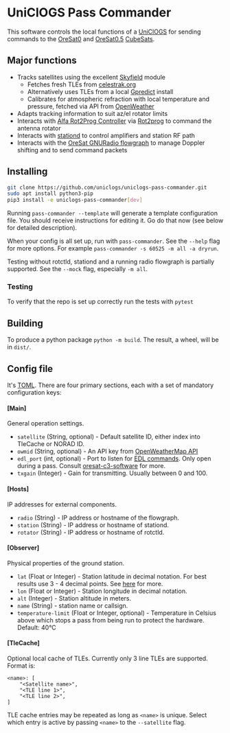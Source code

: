 # UniClOGS Pass Commander
This software controls the local functions of a
[UniClOGS](https://www.oresat.org/technologies/ground-stations) for sending
commands to the [OreSat0](https://www.oresat.org/satellites/oresat0) and
[OreSat0.5](https://www.oresat.org/satellites/oresat0-5)
[CubeSats](https://en.wikipedia.org/wiki/CubeSat).

## Major functions
* Tracks satellites using the excellent [Skyfield](https://rhodesmill.org/skyfield/)
  module
  * Fetches fresh TLEs from [celestrak.org](https://celestrak.org)
  * Alternatively uses TLEs from a local [Gpredict](https://github.com/csete/gpredict)
    install
  * Calibrates for atmospheric refraction with local temperature and pressure,
    fetched via API from [OpenWeather](https://openweathermap.org/)
* Adapts tracking information to suit az/el rotator limits
* Interacts with [Alfa Rot2Prog Controller](http://alfaradio.ca/) via
  [Rot2prog](https://pypi.org/project/rot2prog/) to command the antenna rotator
* Interacts with [stationd](https://github.com/uniclogs/uniclogs-stationd) to
  control amplifiers and station RF path
* Interacts with the [OreSat GNURadio flowgraph](https://github.com/uniclogs/uniclogs-sdr)
  to manage Doppler shifting and to send command packets

## Installing
```sh
git clone https://github.com/uniclogs/uniclogs-pass-commander.git
sudo apt install python3-pip
pip3 install -e uniclogs-pass-commander[dev]
```

Running `pass-commander --template` will generate a
template configuration file. You should receive instructions for editing it. Go
do that now (see below for detailed description).

When your config is all set up, run with `pass-commander`. See the
`--help` flag for more options. For example `pass-commander -s 60525
-m all -a dryrun`.

Testing without rotctld, stationd and a running radio flowgraph is partially
supported. See the `--mock` flag, especially `-m all`.

### Testing
To verify that the repo is set up correctly run the tests with `pytest`

## Building
To produce a python package `python -m build`. The result, a wheel, will be in `dist/`.


## Config file
It's [TOML](https://toml.io/en/). There are four primary sections, each with
a set of mandatory configuration keys:
#### [Main]
General operation settings.
* `satellite` (String, optional) - Default satellite ID, either index into TleCache or NORAD ID.
* `owmid` (String, optional) - An API key from [OpenWeatherMap API](https://openweathermap.org/api)
* `edl_port` (int, optional) - Port to listen for
  [EDL commands](https://oresat-c3-software.readthedocs.io/en/latest/edl.html).
  Only open during a pass. Consult
  [oresat-c3-software](https://github.com/oresat/oresat-c3-software) for
  more.
* `txgain` (Integer) - Gain for transmitting. Usually between 0 and 100.

#### [Hosts]
IP addresses for external components.
* `radio` (String) - IP address or hostname of the flowgraph.
* `station` (String) - IP address or hostname of stationd.
* `rotator` (String) - IP address or hostname of rotctld.

#### [Observer]
Physical properties of the ground station.
* `lat` (Float or Integer) - Station latitude in decimal notation. For best results use 3 - 4
  decimal points. See [here](https://xkcd.com/2170/) for more.
* `lon` (Float or Integer) - Station longitude in decimal notation.
* `alt` (Integer) - Station altitude in meters.
* `name` (String) - station name or callsign.
* `temperature-limit` (Float or Integer, optional) - Temperature in Celsius above which stops a
  pass from being run to protect the hardware. Default: 40°C

#### [TleCache]
Optional local cache of TLEs. Currently only 3 line TLEs are supported. Format
is:
```
<name>: [
    "<Satellite name>",
    "<TLE line 1>",
    "<TLE line 2>",
]
```
TLE cache entries may be repeated as long as `<name>` is unique. Select which
entry is active by passing `<name>` to the `--satellite` flag.
